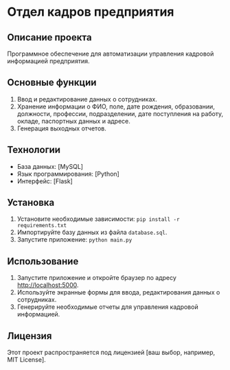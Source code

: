 # Отдел кадров предприятия

## Описание проекта
Программное обеспечение для автоматизации управления кадровой информацией предприятия.

## Основные функции
1. Ввод и редактирование данных о сотрудниках.
2. Хранение информации о ФИО, поле, дате рождения, образовании, должности, профессии, подразделении, дате поступления на работу, окладе, паспортных данных и адресе.
3. Генерация выходных отчетов.

## Технологии
- База данных: [MySQL]
- Язык программирования: [Python]
- Интерфейс: [Flask]

## Установка
1. Установите необходимые зависимости: `pip install -r requirements.txt`
2. Импортируйте базу данных из файла `database.sql`.
3. Запустите приложение: `python main.py`

## Использование
1. Запустите приложение и откройте браузер по адресу [http://localhost:5000](http://localhost:5000).
2. Используйте экранные формы для ввода, редактирования данных о сотрудниках.
3. Генерируйте необходимые отчеты для управления кадровой информацией.

## Лицензия
Этот проект распространяется под лицензией [ваш выбор, например, MIT License].
